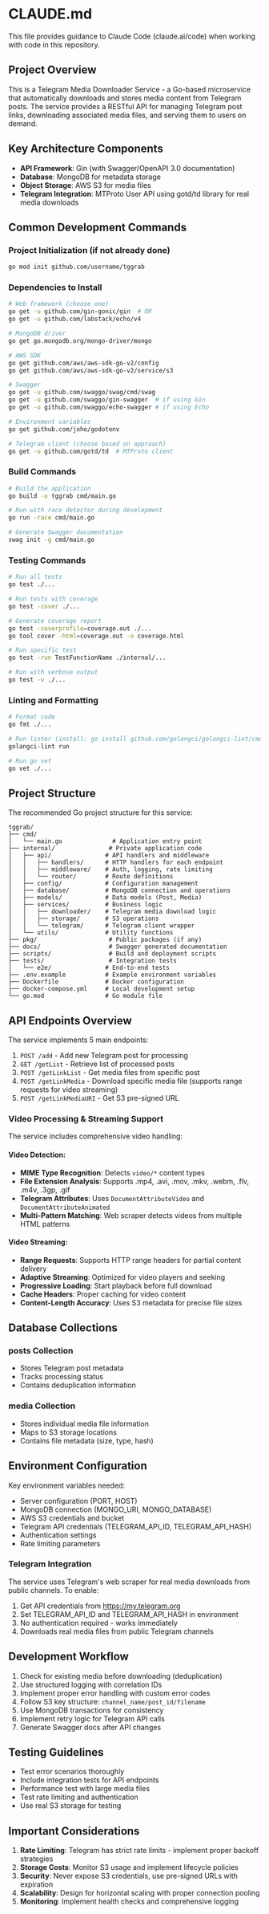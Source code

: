 # CLAUDE.md

This file provides guidance to Claude Code (claude.ai/code) when working with code in this repository.

## Project Overview

This is a Telegram Media Downloader Service - a Go-based microservice that automatically downloads and stores media content from Telegram posts. The service provides a RESTful API for managing Telegram post links, downloading associated media files, and serving them to users on demand.

## Key Architecture Components

- **API Framework**: Gin (with Swagger/OpenAPI 3.0 documentation)
- **Database**: MongoDB for metadata storage
- **Object Storage**: AWS S3 for media files
- **Telegram Integration**: MTProto User API using gotd/td library for real media downloads

## Common Development Commands

### Project Initialization (if not already done)
```bash
go mod init github.com/username/tggrab
```

### Dependencies to Install
```bash
# Web framework (choose one)
go get -u github.com/gin-gonic/gin  # OR
go get -u github.com/labstack/echo/v4

# MongoDB driver
go get go.mongodb.org/mongo-driver/mongo

# AWS SDK
go get github.com/aws/aws-sdk-go-v2/config
go get github.com/aws/aws-sdk-go-v2/service/s3

# Swagger
go get -u github.com/swaggo/swag/cmd/swag
go get -u github.com/swaggo/gin-swagger  # if using Gin
go get -u github.com/swaggo/echo-swagger # if using Echo

# Environment variables
go get github.com/joho/godotenv

# Telegram client (choose based on approach)
go get -u github.com/gotd/td  # MTProto client
```

### Build Commands
```bash
# Build the application
go build -o tggrab cmd/main.go

# Run with race detector during development
go run -race cmd/main.go

# Generate Swagger documentation
swag init -g cmd/main.go
```

### Testing Commands
```bash
# Run all tests
go test ./...

# Run tests with coverage
go test -cover ./...

# Generate coverage report
go test -coverprofile=coverage.out ./...
go tool cover -html=coverage.out -o coverage.html

# Run specific test
go test -run TestFunctionName ./internal/...

# Run with verbose output
go test -v ./...
```

### Linting and Formatting
```bash
# Format code
go fmt ./...

# Run linter (install: go install github.com/golangci/golangci-lint/cmd/golangci-lint@latest)
golangci-lint run

# Run go vet
go vet ./...
```

## Project Structure

The recommended Go project structure for this service:

```
tggrab/
├── cmd/
│   └── main.go              # Application entry point
├── internal/               # Private application code
│   ├── api/               # API handlers and middleware
│   │   ├── handlers/      # HTTP handlers for each endpoint
│   │   ├── middleware/    # Auth, logging, rate limiting
│   │   └── router/        # Route definitions
│   ├── config/            # Configuration management
│   ├── database/          # MongoDB connection and operations
│   ├── models/            # Data models (Post, Media)
│   ├── services/          # Business logic
│   │   ├── downloader/    # Telegram media download logic
│   │   ├── storage/       # S3 operations
│   │   └── telegram/      # Telegram client wrapper
│   └── utils/             # Utility functions
├── pkg/                    # Public packages (if any)
├── docs/                   # Swagger generated documentation
├── scripts/                # Build and deployment scripts
├── tests/                  # Integration tests
│   └── e2e/               # End-to-end tests
├── .env.example           # Example environment variables
├── Dockerfile             # Docker configuration
├── docker-compose.yml     # Local development setup
└── go.mod                 # Go module file
```

## API Endpoints Overview

The service implements 5 main endpoints:

1. `POST /add` - Add new Telegram post for processing
2. `GET /getList` - Retrieve list of processed posts
3. `POST /getLinkList` - Get media files from specific post
4. `POST /getLinkMedia` - Download specific media file (supports range requests for video streaming)
5. `POST /getLinkMediaURI` - Get S3 pre-signed URL

### Video Processing & Streaming Support

The service includes comprehensive video handling:

#### Video Detection:
- **MIME Type Recognition**: Detects `video/*` content types
- **File Extension Analysis**: Supports .mp4, .avi, .mov, .mkv, .webm, .flv, .m4v, .3gp, .gif
- **Telegram Attributes**: Uses `DocumentAttributeVideo` and `DocumentAttributeAnimated`
- **Multi-Pattern Matching**: Web scraper detects videos from multiple HTML patterns

#### Video Streaming:
- **Range Requests**: Supports HTTP range headers for partial content delivery
- **Adaptive Streaming**: Optimized for video players and seeking
- **Progressive Loading**: Start playback before full download
- **Cache Headers**: Proper caching for video content
- **Content-Length Accuracy**: Uses S3 metadata for precise file sizes

## Database Collections

### posts Collection
- Stores Telegram post metadata
- Tracks processing status
- Contains deduplication information

### media Collection
- Stores individual media file information
- Maps to S3 storage locations
- Contains file metadata (size, type, hash)

## Environment Configuration

Key environment variables needed:
- Server configuration (PORT, HOST)
- MongoDB connection (MONGO_URI, MONGO_DATABASE)
- AWS S3 credentials and bucket
- Telegram API credentials (TELEGRAM_API_ID, TELEGRAM_API_HASH)
- Authentication settings
- Rate limiting parameters

### Telegram Integration
The service uses Telegram's web scraper for real media downloads from public channels. To enable:
1. Get API credentials from https://my.telegram.org
2. Set TELEGRAM_API_ID and TELEGRAM_API_HASH in environment
3. No authentication required - works immediately
4. Downloads real media files from public Telegram channels

## Development Workflow

1. Check for existing media before downloading (deduplication)
2. Use structured logging with correlation IDs
3. Implement proper error handling with custom error codes
4. Follow S3 key structure: `channel_name/post_id/filename`
5. Use MongoDB transactions for consistency
6. Implement retry logic for Telegram API calls
7. Generate Swagger docs after API changes

## Testing Guidelines

- Test error scenarios thoroughly
- Include integration tests for API endpoints  
- Performance test with large media files
- Test rate limiting and authentication
- Use real S3 storage for testing

## Important Considerations

1. **Rate Limiting**: Telegram has strict rate limits - implement proper backoff strategies
2. **Storage Costs**: Monitor S3 usage and implement lifecycle policies
3. **Security**: Never expose S3 credentials, use pre-signed URLs with expiration
4. **Scalability**: Design for horizontal scaling with proper connection pooling
5. **Monitoring**: Implement health checks and comprehensive logging